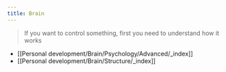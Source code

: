 ```yaml
---
title: Brain
---
```


>If you want to control something, first you need to understand how it works

- [[Personal development/Brain/Psychology/Advanced/_index]]
- [[Personal development/Brain/Structure/_index]]



